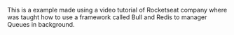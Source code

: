 This is a example made using a video tutorial of Rocketseat company where was taught how to use a framework called Bull and Redis to manager Queues in background.
